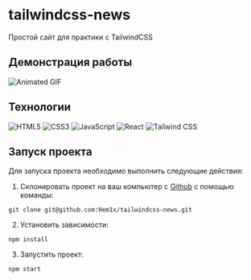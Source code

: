 # tailwindcss-news

Простой сайт для практики с TailwindCSS

## Демонстрация работы

![Animated GIF](./demo.gif)

## Технологии
![HTML5](https://img.shields.io/badge/-HTML5-e34f26?logo=html5&logoColor=white)
![CSS3](https://img.shields.io/badge/-CSS3-1572b6?logo=css3&logoColor=white)
![JavaScript](https://img.shields.io/badge/-JavaScript-f7df1e?logo=javaScript&logoColor=black)
![React](https://img.shields.io/badge/-React-61daf8?logo=react&logoColor=black)
![Tailwind CSS](https://img.shields.io/badge/-Tailwind%20CSS-1572b6?logo=tailwindcss&logoColor=black)

## Запуск проекта

Для запуска проекта необходимо выполнить следующие действия:

1. Склонировать проект на ваш компьютер с [Github](https://github.com/Hem1x/tailwindcss-news) с помощью команды:

```
git clone git@github.com:Hem1x/tailwindcss-news.git
```

2. Установить зависимости:

```
npm install
```

3. Запустить проект:

```
npm start
```
